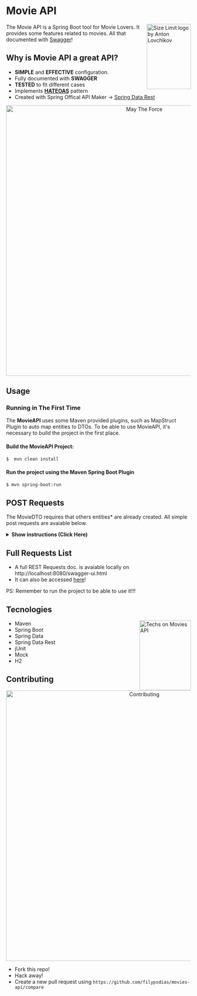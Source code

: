 # Movie API

<img src="https://github.com/filypsdias/movies-api/blob/master/images/undraw_broadcast_jhwx.svg" align="right"
     alt="Size Limit logo by Anton Lovchikov" width="120" height="178">

The Movie API is a Spring Boot tool for Movie Lovers. 
It provides some features related to movies. All that documented with [Swagger](https://filypsdias-movie-ais-api.herokuapp.com/swagger-ui.html#/)!

## Why is Movie API a great API?
* **SIMPLE** and **EFFECTIVE** configuration.
* Fully documented with **SWAGGER**
* **TESTED** to fit different cases
* Implements **[HATEOAS](https://en.wikipedia.org/wiki/HATEOAS)** pattern
* Created with Spring Offical API Maker -> [Spring Data Rest](https://spring.io/projects/spring-data-rest)

<p align="center">
  <img src="https://github.com/filypsdias/movies-api/blob/master/images/undraw_may_the_force_bgdm.png" alt="May The Force" width="738">
</p>


## Usage

### Running in The First Time

The **MovieAPI** uses some Maven provided plugins, such as MapStruct Plugin to auto map entities to DTOs. 
To be able to use MovieAPI, it's necessary to build the project in the first place.

#### Build the MovieAPI Project:

```sh
$  mvn clean install
```

#### Run the project using the Maven Spring Boot Plugin
```sh
$ mvn spring-boot:run
```
    
## POST Requests
The MovieDTO requires that others entities* are already created.
All simple post requests are avaiable below.

<details><summary><b>Show instructions (Click Here)</b></summary>

1. Create a Movie Genre:

    ```json
      {
        "name": "string"
      }
    ```
    
    ```diff
    + {
    +   "name": "Drama"
    + }
    ```
    
2. Create a Movie Production Company:

   ```json
      {
        "logo_path": "string",
        "name": "string",
        "origin_country": "string"
      }
   ```
   
    ```diff
    + {
    -   "logo_path": null, <- future use
    +   "name": "Fox 2000 Picutres",
    +   "origin_country": "US"
    + }
   ```

3. Create a Movie Production Country:

   ```json
      {
        "iso_3166_1": "string",
        "name": "string"
      }
   ```
   
   ```diff
   +  {
   +    "iso_3166_1": "US",
   +    "name": "United States",
   +  }
   ```

4. Create a Movie Spoken Language

   ```json
      {
        "iso_639_1": "string",
        "name": "string"
      }
   ```
   
   ```diff
   +  {
   +    "iso_639_1": "en",
   +    "name": "English",
   +  }
   ```


4. Now, let’s create a Movie Entity. Add all other entity (they can't be null) keys to the current JSON:
   
    ```json
       {
         "adult": true,
         "budget": 0,
         "genres": [
           {
             "id": 0
           }
         ],
         "homepage": "string",
         "imdbId": "string",
         "originalLanguage": "string",
         "originalTitle": "string",
         "overview": "string",
         "popularity": 0,
         "productionCompanies": [
           {
             "id": 0
           }
         ],
         "productionCountries": [
           {
             "id": 0
           }
         ],
         "releaseDate": "2020-05-01",
         "revenue": 0,
         "runtime": 0,
         "spokenLanguages": [
           {
             "id": 0
           }
         ],
         "status": "string",
         "tagline": "string",
         "title": "string",
         "titleDto": [
           {
             "id": 0
           }
         ],
         "video": true,
         "voteAverage": 0,
         "vote_count": 0
       }
    ```
    ```diff
    +  {
         "adult": false,
         "budget": 6300000,
         "genres": [
    +      {
    +        "id": 1
           }
         ],
    +    "homepage": "string",
    +    "imdbId": "tt0137523",
    +    "originalLanguage": "en",
    +    "originalTitle": "Fight Club",
    +    "overview": "You do NOT talk about the Fight Club",
    +    "popularity": 0.5,
         "productionCompanies": [
           {
    +        "id": 1
           }
         ],
         "productionCountries": [
           {
    +        "id": 1
           }
         ],
    +    "releaseDate": "2020-05-01",
    +    "revenue": 0.5,
    +    "runtime": 139,
         "spokenLanguages": [
           {
    +        "id": 0
           }
         ],
    +    "status": "Released",
        "tagline": "string",
    +    "title": "Fight Club",
    -    "titleDto": [
    -      {
    -        "id": 0      <- FUTURE USE
    -      }
    -    ],
    +    "video": false,
    +    "voteAverage": 8.7,
    +    "vote_count": 3949
    +  }
    ```

</details>


## Full Requests List

* A full REST Requests doc. is avaiable locally on http://localhost:8080/swagger-ui.html
* It can also be accessed [here](https://filypsdias-movie-ais-api.herokuapp.com/swagger-ui.html)!

PS: Remember to run the project to be able to use it!!!

## Tecnologies

<img src="https://github.com/filypsdias/movies-api/blob/master/images/techs_on_movie_api.png" align="right"
     alt="Techs on Movies API" width="140" height="190">

* Maven
* Spring Boot
* Spring Data
* Spring Data Rest
* jUnit
* Mock
* H2

## Contributing

<p align="center">
  <img src="https://github.com/filypsdias/movies-api/blob/master/images/undraw_developer_activity_bv83.svg" alt="Contributing" width="738">
</p>

* Fork this repo!
* Hack away!
* Create a new pull request using ```https://github.com/filypsdias/movies-api/compare```
